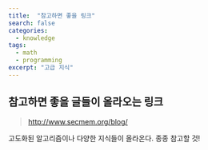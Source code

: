 ```yaml
---
title:  "참고하면 좋을 링크"
search: false
categories: 
  - knowledge
tags:
  - math
  - programming
excerpt: "고급 지식"
---
```


## 참고하면 좋을 글들이 올라오는 링크

> http://www.secmem.org/blog/

고도화된 알고리즘이나 다양한 지식들이 올라온다. 종종 참고할 것!
